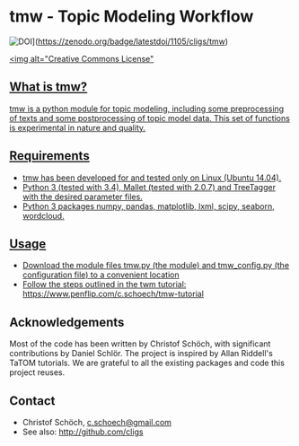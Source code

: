 tmw - Topic Modeling Workflow
=============================

![DOI](https://zenodo.org/badge/1105/cligs/tmw.svg)](https://zenodo.org/badge/latestdoi/1105/cligs/tmw) 

<a rel="license" href="http://creativecommons.org/licenses/by/4.0/"><img alt="Creative Commons License" 

## What is tmw?

tmw is a python module for topic modeling, including some preprocessing of texts and some postprocessing of topic model data. This set of functions is experimental in nature and quality.

## Requirements

* tmw has been developed for and tested only on Linux (Ubuntu 14.04).
* Python 3 (tested with 3.4), Mallet (tested with 2.0.7) and TreeTagger with the desired parameter files.
* Python 3 packages numpy, pandas, matplotlib, lxml, scipy, seaborn, wordcloud.

## Usage

* Download the module files tmw.py (the module) and tmw_config.py (the configuration file) to a convenient location
* Follow the steps outlined in the twm tutorial: https://www.penflip.com/c.schoech/tmw-tutorial 

## Acknowledgements

Most of the code has been written by Christof Schöch, with significant contributions by Daniel Schlör. The project is inspired by Allan Riddell's TaTOM tutorials. We are grateful to all the existing packages and code this project reuses. 

## Contact

* Christof Schöch, c.schoech@gmail.com
* See also: http://github.com/cligs
